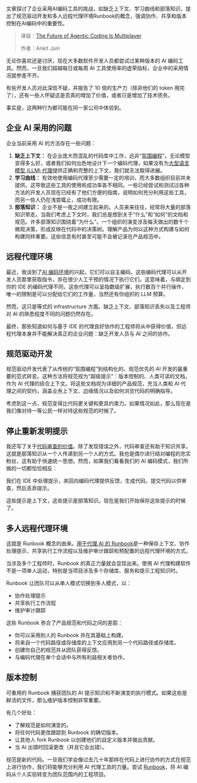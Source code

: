 <!--
title: Agentic编码的未来是多人协作
cover: https://cdn.thenewstack.io/media/2025/09/c2559637-connections.jpg
summary: 文章探讨了企业采用AI编码工具的挑战，如缺乏上下文、学习曲线和部落知识。提出了规范驱动开发和多人远程代理环境Runbook的概念，强调协作、共享和版本控制在AI编码中的重要性。
-->

文章探讨了企业采用AI编码工具的挑战，如缺乏上下文、学习曲线和部落知识。提出了规范驱动开发和多人远程代理环境Runbook的概念，强调协作、共享和版本控制在AI编码中的重要性。

> 译自：[The Future of Agentic Coding Is Multiplayer](https://thenewstack.io/the-future-of-agentic-coding-is-multiplayer/)
> 
> 作者：Ankit Jain

无论你喜欢还是讨厌，现在大多数软件开发人员都尝试过某种版本的 AI 编码工具。然而，一旦我们超越每日或每周 AI 工具使用率的虚荣指标，企业中的采用情况就参差不齐。

有些开发人员对此深信不疑，并报告了 10 倍的生产力（除非他们的 token 用完了），还有一些人怀疑这是否真的增加了价值，或者只是增加了技术债务。

事实是，这两种行为都可能在同一家公司中体验到。

## **企业 AI 采用的问题**

企业当前采用 AI 的方法存在一些问题：

1. **缺乏上下文：** 在企业庞大而混乱的代码库中工作，远非“[氛围编程](https://thenewstack.io/vibe-coding-where-everyone-can-speak-computer-programming/)”。无论模型变得多么好，或者我们如何出色地设计下一个编码代理，如果没有为[大型语言模型 (LLM) 代理](https://thenewstack.io/learn-to-love-the-command-line-interface-with-agentic-llms/)提供正确和完整的上下文，我们就无法取得进展。
2. **学习曲线：** 有效地使用编码代理至少需要一定的培训，而大多数组织目前并未提供。这导致这些工具的使用和成功率各不相同。一些已经尝试和测试过各种方法的开发人员现在已经有了他们方便的指南，说明如何充分利用这些工具，而另一些人仍在浅尝辄止，成功有限。
3. **部落知识：** 企业不是一夜之间建立起来的。人员来来往往，经常将大量的部落知识带走。当我们考虑上下文时，我们总是想到关于“什么”和“如何”的文档和规范。许多部落知识围绕着“为什么”。一个组织的演变涉及每天做出的数千个微观决策，形成反映在代码中的决策树。理解产品为何以这种方式构建与如何构建同样重要。这些信息有时甚至可能不会被记录在产品规范中。

## **远程代理环境**

最近，我谈到了[AI 编码环境](https://thenewstack.io/the-rise-of-remote-agentic-environments/)的兴起，它们可以自主编码。这些编码代理可以从开发人员那里获取指令，并在很少人工干预的情况下执行它们。这意味着，与绑定到你的 IDE 的编码代理不同，这些代理可以呈指数级扩展，执行数百个并行操作，唯一的限制是可以分配给它们的工作量，当然还有你组织的 LLM 预算。

然而，这只是等式的 infrastructure 方面。缺乏上下文、部落知识丢失以及工程师对 AI 的熟悉程度不同的问题仍然存在。

最终，那些知道如何与基于 IDE 的代理良好协作的工程师将从中获得价值，但远程代理本身并不能解决真正的企业问题：缺乏开发人员与 AI 之间的协作。

## **规范驱动开发**

规范驱动开发代表了从传统的“氛围编程”到结构化的、规范优先的 AI 开发的最重要的范式转变。这种方法将规范视为“超级提示”：版本控制的、人类可读的文档，作为 AI 代理的综合上下文。将这些文档视为详细的产品规范，充当人类和 AI 代理之间的契约，涵盖业务上下文、边缘情况以及如何浏览代码的明确指导。

考虑到这一点，规范变得比代码更关键和更具约束力。如果情况如此，那么现在是我们像对待一等公民一样对待这些规范的时候了。

## **停止重新发明提示**

我还写了关于[代码审查的价值](https://www.aviator.co/blog/the-anatomy-of-slow-code-reviews/)。除了发现错误之外，代码审查还有助于知识共享。这就是部落知识从一个人传递到另一个人的方式。我也是偶尔进行结对编程的忠实粉丝，这有助于快速统一思想。然而，如果我们看看我们的 AI 编码模式，我们所做的一切都恰恰相反：

我们在 IDE 中处理提示，来回向编码代理提供反馈，生成代码，提交代码以供审查，然后丢弃提示。

这些提示是上下文，这些提示是部落知识。现在是我们开始保存这些提示的时候了。

## **多人远程代理环境**

这就是 Runbook 概念的由来。[用于代理 AI 的 Runbook](https://runbooks.aviator.co/)是一种保存上下文、协作处理提示、共享执行工作流程以及维护审计跟踪和预配置的远程代理环境的方式。

当涉及多个工程师时，Runbook 的真正力量就会显现出来。使用 AI 代理构建软件不是一项单人运动，特别是当项目涉及多个存储库、服务和提示工程知识时。

Runbook 让团队可以从单人模式切换到多人模式，以：

* 协作处理提示
* 共享执行工作流程
* 维护审计跟踪

这些 Runbook 弥合了产品规范和代码之间的差距：

* 你可以采用别人的 Runbook 并在其基础上构建。
* 将来自一个代码路径或存储库的上下文应用到另一个代码路径或存储库。
* 创建你自己的规范并从团队获得反馈。
* 与编码代理在单个会话中与所有利益相关者协作。

## **版本控制**

可重用的 Runbook 捕获团队的 AI 提示知识和不断演变的执行模式。如果这些是鲜活的文件，那么维护版本控制非常重要。

有几个好处：

* 了解规范是如何演变的。
* 将任何代码更改跟踪到 Runbook 的确切版本。
* 让其他人 fork Runbook 以创建他们的自定义版本并做出贡献。
* 当 AI 出错时回滚更改（并且它会出错）。

规范是新的代码。一旦我们学会像过去几十年那样在代码上进行协作的方式在规范上进行协作，我们将能够充分利用 AI 代理工具的力量。尝试 [Runbook](https://runbooks.aviator.co/)，将 AI 编码从个人实验转变为团队范围内的工程项目。